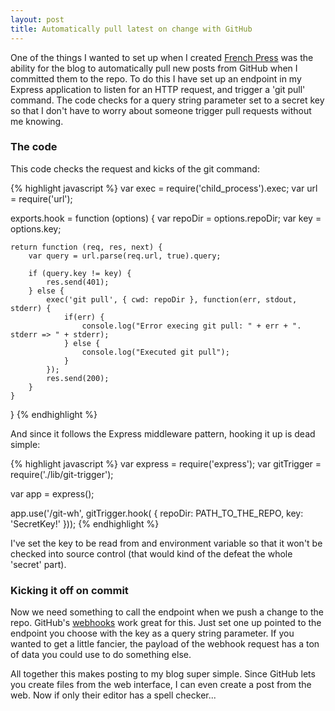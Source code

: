 ```yaml
---
layout: post
title: Automatically pull latest on change with GitHub
---
```

One of the things I wanted to set up when I created [French Press](https://github.com/coryflucas/french-press) was the
ability for the blog to automatically pull new posts from GitHub when I committed them to the repo.  To do this I have
set up an endpoint in my Express application to listen for an HTTP request, and trigger a 'git pull' command.  The code
checks for a query string parameter set to a secret key so that I don't have to worry about someone trigger pull
requests without me knowing.

### The code
This code checks the request and kicks of the git command:

{% highlight javascript %}
var exec = require('child_process').exec;
var url = require('url');

exports.hook = function (options) {
    var repoDir = options.repoDir;
    var key = options.key;

    return function (req, res, next) {
        var query = url.parse(req.url, true).query;

        if (query.key != key) {
            res.send(401);
        } else {
            exec('git pull', { cwd: repoDir }, function(err, stdout, stderr) {
                if(err) {
                    console.log("Error execing git pull: " + err + ". stderr => " + stderr);
                } else {
                    console.log("Executed git pull");
                }
            });
            res.send(200);
        }
    }
}
{% endhighlight %}

And since it follows the Express middleware pattern, hooking it up is dead simple:

{% highlight javascript %}
var express = require('express');
var gitTrigger = require('./lib/git-trigger');

var app = express();

app.use('/git-wh', gitTrigger.hook(
    {
        repoDir: PATH_TO_THE_REPO,
        key: 'SecretKey!'
    }));
{% endhighlight %}

I've set the key to be read from and environment variable so that it won't be checked into source control (that would
kind of the defeat the whole 'secret' part).

### Kicking it off on commit
Now we need something to call the endpoint when we push a change to the repo.  GitHub's
[webhooks](https://help.github.com/articles/post-receive-hooks#adding-a-webhook) work great for this.  Just set one up
pointed to the endpoint you choose with the key as a query string parameter.  If you wanted to get a little fancier,
the payload of the webhook request has a ton of data you could use to do something else.

All together this makes posting to my blog super simple.  Since GitHub lets you create files from the web interface, I
can even create a post from the web.  Now if only their editor has a spell checker...
